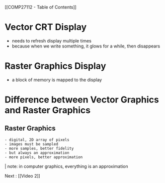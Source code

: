 [[COMP27112 - Table of Contents]]
# Vector CRT Display
- needs to refresh display multiple times
- because when we write something, it glows for a while, then disappears

# Raster Graphics Display
- a block of memory is mapped to the display

# Difference between Vector Graphics and Raster Graphics
## Raster Graphics
	- digital, 2D array of pixels
	- images must be sampled
	- more samples, better fidelity
	- but always an approximation
	- more pixels, better approximation
| note: in computer graphics, everything is an approximation

Next : [[Video 2]]
